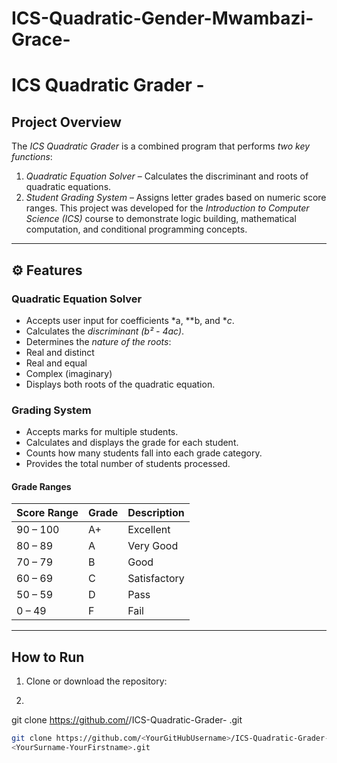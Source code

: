 # ICS-Quadratic-Gender-Mwambazi-Grace-
# ICS Quadratic Grader - <Mwambazi-Grace>
## Project Overview
The *ICS Quadratic Grader* is a combined program that performs *two key functions*:
1. *Quadratic Equation Solver* – Calculates the discriminant and roots of quadratic 
equations.
2. *Student Grading System* – Assigns letter grades based on numeric score ranges.
This project was developed for the *Introduction to Computer Science (ICS)* course to 
demonstrate logic building, mathematical computation, and conditional programming 
concepts.
---
## ⚙ Features
### Quadratic Equation Solver
- Accepts user input for coefficients *a, **b, and **c*.
- Calculates the *discriminant (b² - 4ac)*.
- Determines the *nature of the roots*:
 - Real and distinct 
 - Real and equal 
 - Complex (imaginary)
- Displays both roots of the quadratic equation.
### Grading System
- Accepts marks for multiple students.
- Calculates and displays the grade for each student.
- Counts how many students fall into each grade category.
- Provides the total number of students processed.
#### Grade Ranges
| Score Range | Grade | Description |
|--------------|--------|--------------------|
| 90 – 100 | A+ | Excellent |
| 80 – 89 | A | Very Good |
| 70 – 79 | B | Good |
| 60 – 69 | C | Satisfactory |
| 50 – 59 | D | Pass |
| 0 – 49 | F | Fail |
---
## How to Run
1. Clone or download the repository:
2.  ```bash
 git clone https://github.com/<Mwambazi205>/ICS-Quadratic-Grader-
 <Mwambazi-Grace>.git
 ```bash
 git clone https://github.com/<YourGitHubUsername>/ICS-Quadratic-Grader-
<YourSurname-YourFirstname>.git
